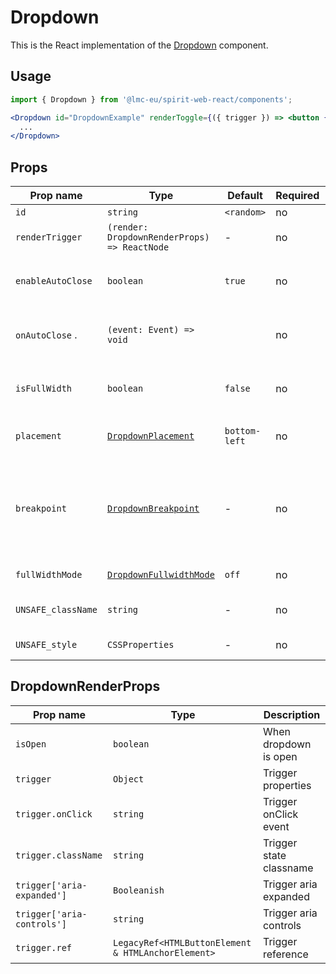 # Dropdown

This is the React implementation of the [Dropdown] component.

## Usage

```jsx
import { Dropdown } from '@lmc-eu/spirit-web-react/components';
```

```jsx
<Dropdown id="DropdownExample" renderToggle={({ trigger }) => <button {...trigger}>...</button>}>
  ...
</Dropdown>
```

## Props

| Prop name          | Type                                             | Default       | Required | Description                                                                                                                |
| ------------------ | ------------------------------------------------ | ------------- | -------- | -------------------------------------------------------------------------------------------------------------------------- |
| `id`               | `string`                                         | `<random>`    | no       | Component id                                                                                                               |
| `renderTrigger`    | `(render: DropdownRenderProps) => ReactNode`     | -             | no       | Properties for trigger render                                                                                              |
| `enableAutoClose`  | `boolean`                                        | `true`        | no       | Enables close on click outside of Dropdown                                                                                 |
| `onAutoClose` .    | `(event: Event) => void`                         |               | no       | Callback on close on click outside of Dropdown                                                                             |
| `isFullWidth`      | `boolean`                                        | `false`       | no       | Whether is component displayed in full width                                                                               |
| `placement`        | [`DropdownPlacement`][dropdownplacement]         | `bottom-left` | no       | Alignment of the component                                                                                                 |
| `breakpoint`       | [`DropdownBreakpoint`][dropdownbreakpoint]       | -             | no       | [**DEPRECATED**][deprecated] in favor of `fullWidthMode`; Breakpoint to switch from the full-width to the auto-width mode. |
| `fullWidthMode`    | [`DropdownFullwidthMode`][dropdownfullwidthmode] | `off`         | no       | Full-width mode                                                                                                            |
| `UNSAFE_className` | `string`                                         | -             | no       | Wrapper custom classname                                                                                                   |
| `UNSAFE_style`     | `CSSProperties`                                  | -             | no       | Wrapper custom style                                                                                                       |

## DropdownRenderProps

| Prop name                  | Type                                               | Description             |
| -------------------------- | -------------------------------------------------- | ----------------------- |
| `isOpen`                   | `boolean`                                          | When dropdown is open   |
| `trigger`                  | `Object`                                           | Trigger properties      |
| `trigger.onClick`          | `string`                                           | Trigger onClick event   |
| `trigger.className`        | `string`                                           | Trigger state classname |
| `trigger['aria-expanded']` | `Booleanish`                                       | Trigger aria expanded   |
| `trigger['aria-controls']` | `string`                                           | Trigger aria controls   |
| `trigger.ref`              | `LegacyRef<HTMLButtonElement & HTMLAnchorElement>` | Trigger reference       |

[dropdown]: https://github.com/lmc-eu/spirit-design-system/tree/main/packages/web/src/scss/components/Dropdown
[dropdownplacement]: https://github.com/lmc-eu/spirit-design-system/blob/main/packages/web-react/src/types/dropdown.ts#L4
[dropdownbreakpoint]: https://github.com/lmc-eu/spirit-design-system/blob/main/packages/web-react/src/types/dropdown.ts#L11
[dropdownfullwidthmode]: https://github.com/lmc-eu/spirit-design-system/blob/main/packages/web-react/src/types/dropdown.ts#L19
[deprecated]: https://github.com/lmc-eu/spirit-design-system/tree/main/packages/web-react/README.md#deprecations
